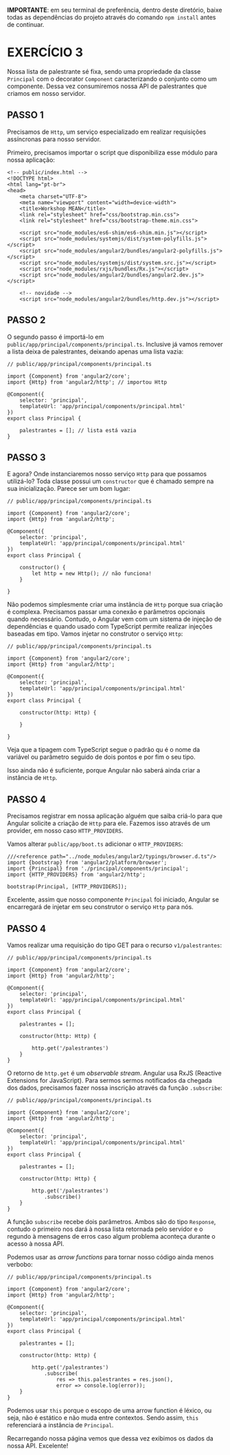 **IMPORTANTE**: em seu terminal de preferência, dentro deste diretório, baixe todas as dependências do projeto através do comando `npm install` antes de continuar.

# EXERCÍCIO 3

Nossa lista de palestrante sé fixa, sendo uma propriedade da classe `Principal` com o decorator `Component` caracterizando o conjunto como um componente. Dessa vez consumiremos nossa API de palestrantes que criamos em nosso servidor.

## PASSO 1

Precisamos de `Http`, um serviço especializado em realizar requisições assíncronas para nosso servidor. 

Primeiro, precisamos importar o script que disponibiliza esse módulo para nossa aplicação:

```
<!-- public/index.html -->
<!DOCTYPE html>
<html lang="pt-br">
<head>
	<meta charset="UTF-8">
	<meta name="viewport" content="width=device-width">
	<title>Workshop MEAN</title>
	<link rel="stylesheet" href="css/bootstrap.min.css">
	<link rel="stylesheet" href="css/bootstrap-theme.min.css">

	<script src="node_modules/es6-shim/es6-shim.min.js"></script> 
    <script src="node_modules/systemjs/dist/system-polyfills.js"></script>
    <script src="node_modules/angular2/bundles/angular2-polyfills.js"></script>
    <script src="node_modules/systemjs/dist/system.src.js"></script>
    <script src="node_modules/rxjs/bundles/Rx.js"></script>
    <script src="node_modules/angular2/bundles/angular2.dev.js"></script>

    <!-- novidade -->
    <script src="node_modules/angular2/bundles/http.dev.js"></script>
```

## PASSO 2

O segundo passo é importá-lo em `public/app/principal/components/principal.ts`. Inclusive já vamos remover a lista deixa de palestrantes, deixando apenas uma lista vazia:

```
// public/app/principal/components/principal.ts

import {Component} from 'angular2/core';
import {Http} from 'angular2/http'; // importou Http

@Component({
	selector: 'principal',
	templateUrl: 'app/principal/components/principal.html'
})
export class Principal {
    
    palestrantes = []; // lista está vazia
}
```

## PASSO 3

E agora? Onde instanciaremos nosso serviço `Http` para que possamos utilizá-lo? Toda classe possui um `constructor` que é chamado sempre na sua inicialização. Parece ser um bom lugar:


```
// public/app/principal/components/principal.ts

import {Component} from 'angular2/core';
import {Http} from 'angular2/http';

@Component({
	selector: 'principal',
	templateUrl: 'app/principal/components/principal.html'
})
export class Principal {

	constructor() {
		let http = new Http(); // não funciona!
	}    
    
}
````

Não podemos simplesmente criar uma instância de `Http` porque sua criação é complexa. Precisamos passar uma conexão e parâmetros opcionais quando necessário. Contudo, o Angular vem com um sistema de injeção de dependências e quando usado com TypeScript permite realizar injeções baseadas em tipo. Vamos injetar no construtor o serviço `Http`:

```
// public/app/principal/components/principal.ts

import {Component} from 'angular2/core';
import {Http} from 'angular2/http';

@Component({
	selector: 'principal',
	templateUrl: 'app/principal/components/principal.html'
})
export class Principal {

	constructor(http: Http) {
		
	}    
    
}
```

Veja que a tipagem com TypeScript segue o padrão qu é o nome da variável ou parâmetro seguido de dois pontos e por fim o seu tipo. 

Isso ainda não é suficiente, porque Angular não saberá ainda criar a instância de `Http`. 

## PASSO 4

Precisamos registrar em nossa aplicação alguém que saiba criá-lo para que Angular solicite a criação de `Http` para ele. Fazemos isso através de um provider, em nosso caso `HTTP_PROVIDERS`. 

Vamos alterar `public/app/boot.ts` adicionar o `HTTP_PROVIDERS`:

```
///<reference path="../node_modules/angular2/typings/browser.d.ts"/>
import {bootstrap} from 'angular2/platform/browser';
import {Principal} from './principal/components/principal';
import {HTTP_PROVIDERS} from 'angular2/http';

bootstrap(Principal, [HTTP_PROVIDERS]); 
```

Excelente, assim que nosso componente `Principal` foi iniciado, Angular se encarregará de injetar em seu construtor o serviço `Http` para nós.

## PASSO 4

Vamos realizar uma requisição do tipo GET para o recurso `v1/palestrantes`:

```
// public/app/principal/components/principal.ts

import {Component} from 'angular2/core';
import {Http} from 'angular2/http';

@Component({
	selector: 'principal',
	templateUrl: 'app/principal/components/principal.html'
})
export class Principal {
    
    palestrantes = [];
    
    constructor(http: Http) {
        
        http.get('/palestrantes')			
    }
}
```

O retorno de `http.get` é um *observable stream*. Angular usa RxJS (Reactive Extensions for JavaScript). Para sermos sermos notificados da chegada dos dados, precisamos fazer nossa inscrição através da função `.subscribe`:

```
// public/app/principal/components/principal.ts

import {Component} from 'angular2/core';
import {Http} from 'angular2/http';

@Component({
	selector: 'principal',
	templateUrl: 'app/principal/components/principal.html'
})
export class Principal {
    
    palestrantes = [];
    
    constructor(http: Http) {
        
        http.get('/palestrantes')
        	.subscribe()			
    }
}
```
A função `subscribe` recebe dois parâmetros. Ambos são do tipo `Response`, contudo o primeiro nos dará à nossa lista retornada pelo servidor e o regundo à mensagens de erros caso algum problema aconteça durante o acesso à nossa API.

Podemos usar as *arrow functions* para tornar nosso código ainda menos verbobo:

```
// public/app/principal/components/principal.ts

import {Component} from 'angular2/core';
import {Http} from 'angular2/http';

@Component({
	selector: 'principal',
	templateUrl: 'app/principal/components/principal.html'
})
export class Principal {
    
    palestrantes = [];
    
    constructor(http: Http) {
        
        http.get('/palestrantes')
			.subscribe(
				res => this.palestrantes = res.json(),
				error => console.log(error));        
    }
}
```

Podemos usar `this` porque o escopo de uma arrow function é léxico, ou seja, não é estático e não muda entre contextos. Sendo assim, `this` referenciará a instância de `Principal`. 

Recarregando nossa página vemos que dessa vez exibimos os dados da nossa API. Excelente!
